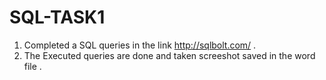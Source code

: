 # SQL-TASK1

 1. Completed a SQL queries in the link http://sqlbolt.com/ .
 2. The Executed queries are done and taken screeshot saved in  the word  file . 
